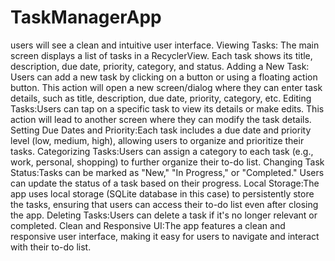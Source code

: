 # TaskManagerApp
users will see a clean and intuitive user interface.
Viewing Tasks: The main screen displays a list of tasks in a RecyclerView. Each task shows its title, description, due date, priority, category, and status.
Adding a New Task: Users can add a new task by clicking on a button or using a floating action button. This action will open a new screen/dialog where they can enter task details, such as title, description, due date, priority, category, etc.
Editing Tasks:Users can tap on a specific task to view its details or make edits. This action will lead to another screen where they can modify the task details.
Setting Due Dates and Priority:Each task includes a due date and priority level (low, medium, high), allowing users to organize and prioritize their tasks.
Categorizing Tasks:Users can assign a category to each task (e.g., work, personal, shopping) to further organize their to-do list.
Changing Task Status:Tasks can be marked as "New," "In Progress," or "Completed." Users can update the status of a task based on their progress.
Local Storage:The app uses local storage (SQLite database in this case) to persistently store the tasks, ensuring that users can access their to-do list even after closing the app.
Deleting Tasks:Users can delete a task if it's no longer relevant or completed.
Clean and Responsive UI:The app features a clean and responsive user interface, making it easy for users to navigate and interact with their to-do list.
